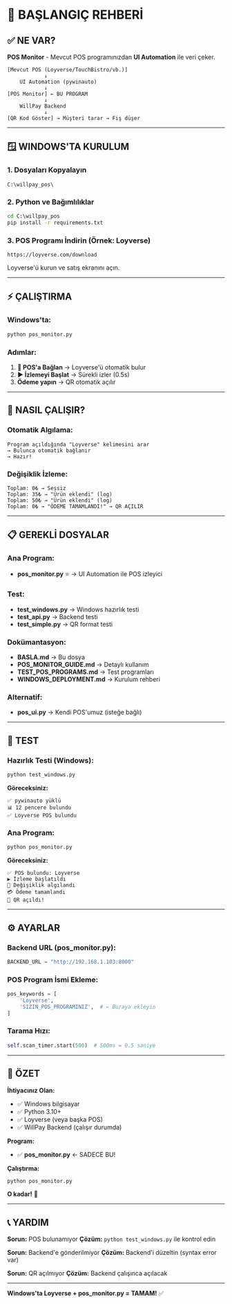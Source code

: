 # 🚀 BAŞLANGIÇ REHBERİ

## ✅ NE VAR?

**POS Monitor** - Mevcut POS programınızdan **UI Automation** ile veri çeker.

```
[Mevcut POS (Loyverse/TouchBistro/vb.)]
            ↓
    UI Automation (pywinauto)
            ↓
[POS Monitor] ← BU PROGRAM
            ↓
    WillPay Backend
            ↓
[QR Kod Göster] → Müşteri tarar → Fiş düşer
```

---

## 🪟 WINDOWS'TA KURULUM

### 1. Dosyaları Kopyalayın
```
C:\willpay_pos\
```

### 2. Python ve Bağımlılıklar
```cmd
cd C:\willpay_pos
pip install -r requirements.txt
```

### 3. POS Programı İndirin (Örnek: Loyverse)
```
https://loyverse.com/download
```

Loyverse'ü kurun ve satış ekranını açın.

---

## ⚡ ÇALIŞTIRMA

### Windows'ta:
```cmd
python pos_monitor.py
```

### Adımlar:
1. **🔗 POS'a Bağlan** → Loyverse'ü otomatik bulur
2. **▶️ İzlemeyi Başlat** → Sürekli izler (0.5s)
3. **Ödeme yapın** → QR otomatik açılır

---

## 🎯 NASIL ÇALIŞIR?

### Otomatik Algılama:
```
Program açıldığında "Loyverse" kelimesini arar
→ Bulunca otomatik bağlanır
→ Hazır!
```

### Değişiklik İzleme:
```
Toplam: 0₺ → Sessiz
Toplam: 35₺ → "Ürün eklendi" (log)
Toplam: 50₺ → "Ürün eklendi" (log)
Toplam: 0₺ → "ÖDEME TAMAMLANDI!" → QR AÇILIR
```

---

## 📋 GEREKLİ DOSYALAR

### Ana Program:
- **pos_monitor.py** ⭐ → UI Automation ile POS izleyici

### Test:
- **test_windows.py** → Windows hazırlık testi
- **test_api.py** → Backend testi
- **test_simple.py** → QR format testi

### Dokümantasyon:
- **BASLA.md** → Bu dosya
- **POS_MONITOR_GUIDE.md** → Detaylı kullanım
- **TEST_POS_PROGRAMS.md** → Test programları
- **WINDOWS_DEPLOYMENT.md** → Kurulum rehberi

### Alternatif:
- **pos_ui.py** → Kendi POS'umuz (isteğe bağlı)

---

## 🧪 TEST

### Hazırlık Testi (Windows):
```cmd
python test_windows.py
```

**Göreceksiniz:**
```
✅ pywinauto yüklü
📊 12 pencere bulundu
✅ Loyverse POS bulundu
```

### Ana Program:
```cmd
python pos_monitor.py
```

**Göreceksiniz:**
```
✅ POS bulundu: Loyverse
▶️ İzleme başlatıldı
🔔 Değişiklik algılandı
💳 Ödeme tamamlandı
🎉 QR açıldı!
```

---

## ⚙️ AYARLAR

### Backend URL (pos_monitor.py):
```python
BACKEND_URL = "http://192.168.1.103:8000"
```

### POS Program İsmi Ekleme:
```python
pos_keywords = [
    'Loyverse',
    'SIZIN_POS_PROGRAMINIZ',  # ← Buraya ekleyin
]
```

### Tarama Hızı:
```python
self.scan_timer.start(500)  # 500ms = 0.5 saniye
```

---

## 🎯 ÖZET

**İhtiyacınız Olan:**
- ✅ Windows bilgisayar
- ✅ Python 3.10+
- ✅ Loyverse (veya başka POS)
- ✅ WillPay Backend (çalışır durumda)

**Program:**
- ✅ **pos_monitor.py** ← SADECE BU!

**Çalıştırma:**
```cmd
python pos_monitor.py
```

**O kadar!** 🎉

---

## 📞 YARDIM

**Sorun:** POS bulunamıyor
**Çözüm:** `python test_windows.py` ile kontrol edin

**Sorun:** Backend'e gönderilmiyor
**Çözüm:** Backend'i düzeltin (syntax error var)

**Sorun:** QR açılmıyor
**Çözüm:** Backend çalışınca açılacak

---

**Windows'ta Loyverse + pos_monitor.py = TAMAM!** ✅

